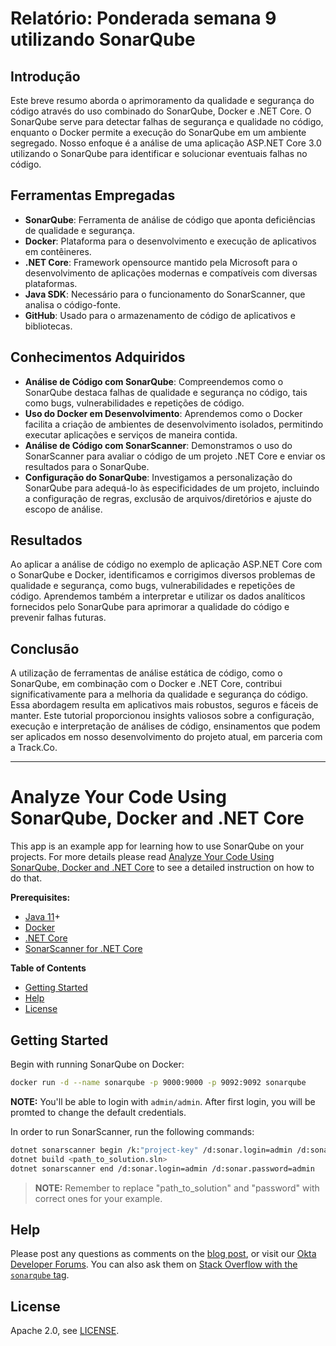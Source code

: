 # Relatório: Ponderada semana 9 utilizando SonarQube

## Introdução

Este breve resumo aborda o aprimoramento da qualidade e segurança do código através do uso combinado do SonarQube, Docker e .NET Core. O SonarQube serve para detectar falhas de segurança e qualidade no código, enquanto o Docker permite a execução do SonarQube em um ambiente segregado. Nosso enfoque é a análise de uma aplicação ASP.NET Core 3.0 utilizando o SonarQube para identificar e solucionar eventuais falhas no código.

## Ferramentas Empregadas

- **SonarQube**: Ferramenta de análise de código que aponta deficiências de qualidade e segurança.
- **Docker**: Plataforma para o desenvolvimento e execução de aplicativos em contêineres.
- **.NET Core**: Framework opensource mantido pela Microsoft para o desenvolvimento de aplicações modernas e compatíveis com diversas plataformas.
- **Java SDK**: Necessário para o funcionamento do SonarScanner, que analisa o código-fonte.
- **GitHub**: Usado para o armazenamento de código de aplicativos e bibliotecas.

## Conhecimentos Adquiridos

- **Análise de Código com SonarQube**: Compreendemos como o SonarQube destaca falhas de qualidade e segurança no código, tais como bugs, vulnerabilidades e repetições de código.
- **Uso do Docker em Desenvolvimento**: Aprendemos como o Docker facilita a criação de ambientes de desenvolvimento isolados, permitindo executar aplicações e serviços de maneira contida.
- **Análise de Código com SonarScanner**: Demonstramos o uso do SonarScanner para avaliar o código de um projeto .NET Core e enviar os resultados para o SonarQube.
- **Configuração do SonarQube**: Investigamos a personalização do SonarQube para adequá-lo às especificidades de um projeto, incluindo a configuração de regras, exclusão de arquivos/diretórios e ajuste do escopo de análise.

## Resultados

Ao aplicar a análise de código no exemplo de aplicação ASP.NET Core com o SonarQube e Docker, identificamos e corrigimos diversos problemas de qualidade e segurança, como bugs, vulnerabilidades e repetições de código. Aprendemos também a interpretar e utilizar os dados analíticos fornecidos pelo SonarQube para aprimorar a qualidade do código e prevenir falhas futuras.

## Conclusão

A utilização de ferramentas de análise estática de código, como o SonarQube, em combinação com o Docker e .NET Core, contribui significativamente para a melhoria da qualidade e segurança do código. Essa abordagem resulta em aplicativos mais robustos, seguros e fáceis de manter. Este tutorial proporcionou insights valiosos sobre a configuração, execução e interpretação de análises de código, ensinamentos que podem ser aplicados em nosso desenvolvimento do projeto atual, em parceria com a Track.Co.

----------------------------------------------------------------------------------------------------------------------------------------------------------------------------------------------------------------------------

# Analyze Your Code Using SonarQube, Docker and .NET Core

This app is an example app for learning how to use SonarQube on your projects. For more details please read [Analyze Your Code Using SonarQube, Docker and .NET Core](link_to_replace) to see a detailed instruction on how to do that.

**Prerequisites:**

- [Java 11](https://adoptopenjdk.net/)+
- [Docker](https://docs.docker.com/get-docker/)
- [.NET Core](https://dotnet.microsoft.com/download)
- [SonarScanner for .NET Core](https://github.com/SonarSource/sonar-scanner-msbuild/releases/download/4.7.1.2311/sonar-scanner-msbuild-4.7.1.2311-netcoreapp2.0.zip)

**Table of Contents**

- [Getting Started](#getting-started)
- [Help](#help)
- [License](#license)

## Getting Started

Begin with running SonarQube on Docker:
```sh
docker run -d --name sonarqube -p 9000:9000 -p 9092:9092 sonarqube
```

**NOTE:** You'll be able to login with `admin/admin`. After first login, you will be promted to change the default credentials.

In order to run SonarScanner, run the following commands:

```sh
dotnet sonarscanner begin /k:"project-key" /d:sonar.login=admin /d:sonar.password=admin
dotnet build <path_to_solution.sln>
dotnet sonarscanner end /d:sonar.login=admin /d:sonar.password=admin
```

> **NOTE:** Remember to replace "path_to_solution" and "password" with correct ones for your example.

## Help

Please post any questions as comments on the [blog post](link_to_replace), or visit our [Okta Developer Forums](https://devforum.okta.com/). You can also ask them on [Stack Overflow with the `sonarqube` tag](https://stackoverflow.com/tags/sonarqube).

## License

Apache 2.0, see [LICENSE](LICENSE).
